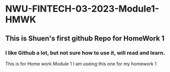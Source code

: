 # NWU-FINTECH-03-2023-Module1-HMWK

## This is Shuen's first github Repo for HomeWork 1

### I like Github a lot, but not sure how to use it, will read and learn.

This is for Home work Module 1
I am useing this one for my homework 1

